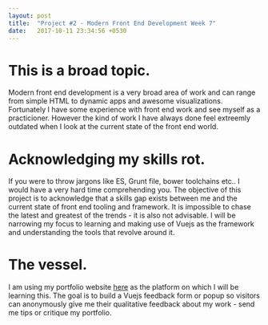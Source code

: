 ```yaml
---
layout: post
title:  "Project #2 - Modern Front End Development Week 7"
date:   2017-10-11 23:34:56 +0530
---
```


<h1>This is a broad topic.</h1>
Modern front end development is a very broad area of work and can range from simple HTML to dynamic apps and awesome visualizations. Fortunately I have some experience with front end work and see myself as a practicioner. However the kind of work I have always done feel extreemly outdated when I look at the current state of the front end world.
<br/>
<h1>Acknowledging my skills rot.</h1>
If you were to throw jargons like ES, Grunt file, bower toolchains etc.. I would have a very hard time comprehending you. The objective of this project is to acknowledge that a skills gap exists between me and the current state of front end tooling and framework. It is impossible to chase the latest and greatest of the trends - it is also not advisable. I will be narrowing my focus to learning and making use of Vuejs as the framework and understanding the tools that revolve around it.
<br/>
<h1>The vessel.</h1>
I am using my portfolio website <a href="wwww.akash.me">here</a> as the platform on which I will be learning this. The goal is to build a Vuejs feedback form or popup so visitors can anonymously give me their qualitative feedback about my work - send me tips or critique my portfolio.


